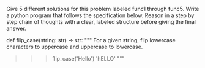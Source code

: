 Give 5 different solutions for this problem labeled func1 through func5. Write a python program that follows the specification below. Reason in a step by step chain of thoughts with a clear, labeled structure before giving the final answer.

def flip_case(string: str) -> str:
""" For a given string, flip lowercase characters to uppercase and uppercase to lowercase.
>>> flip_case('Hello')
'hELLO'
"""